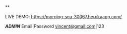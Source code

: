 **

LIVE DEMO: https://morning-sea-30067.herokuapp.com/

***ADMIN***
Email|Password
vincent@gmail.com|123

